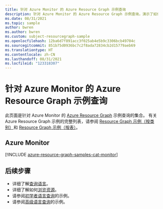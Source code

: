 ```yaml
---
title: 针对 Azure Monitor 的 Azure Resource Graph 示例查询
description: 针对 Azure Monitor 的 Azure Resource Graph 示例查询，演示了如何使用资源类型和表来访问与 Azure Monitor 相关的资源和属性。
ms.date: 08/31/2021
ms.topic: sample
author: bwren
ms.author: bwren
ms.custom: subject-resourcegraph-sample
ms.openlocfilehash: 12ba6d7f891acc3f025ab4e5b9c3306bcb49704c
ms.sourcegitcommit: 851b75d0936bc7c2f8ada72834cb2d15779aeb69
ms.translationtype: HT
ms.contentlocale: zh-CN
ms.lasthandoff: 08/31/2021
ms.locfileid: "123318307"
---
```

# <a name="azure-resource-graph-sample-queries-for-azure-monitor"></a>针对 Azure Monitor 的 Azure Resource Graph 示例查询

此页面是针对 Azure Monitor 的 [Azure Resource Graph](../governance/resource-graph/overview.md) 示例查询的集合。 有关 Azure Resource Graph 示例的完整列表，请参阅 [Resource Graph 示例（按类别）](../governance/resource-graph/samples/samples-by-category.md)和 [Resource Graph 示例（按表）](../governance/resource-graph/samples/samples-by-table.md)。

## <a name="azure-monitor"></a>Azure Monitor

[!INCLUDE [azure-resource-graph-samples-cat-monitor](../../includes/resource-graph/samples/bycat/azure-monitor.md)]

## <a name="next-steps"></a>后续步骤

- 详细了解[查询语言](../governance/resource-graph/concepts/query-language.md)。
- 详细了解如何[浏览资源](../governance/resource-graph/concepts/explore-resources.md)。
- 请参阅[初学者语言查询](../governance/resource-graph/samples/starter.md)的示例。
- 请参阅[高级语言查询](../governance/resource-graph/samples/advanced.md)的示例。
